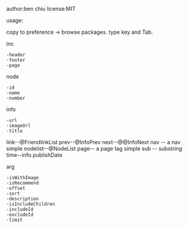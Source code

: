author:ben chiu
license:MIT



usage:

copy to  preference → browse packages.
type key and Tab.


inc

	-header
	-footer
	-page

node

	-id
	-name
	-number

info

    -url
    -imageUrl
    -title


link--@FriendlinkList
prev--@InfoPrev
next--@@InfoNext
nav -- a nav simple
nodelist--@NodeList
page-- a page tag simple
sub -- substring
time--info.publishDate

arg

	-isWithImage
	-isRecommend
	-offset
	-sort
	-description
	-isIncludeChildren
	-includeId
	-excludeId
	-limit